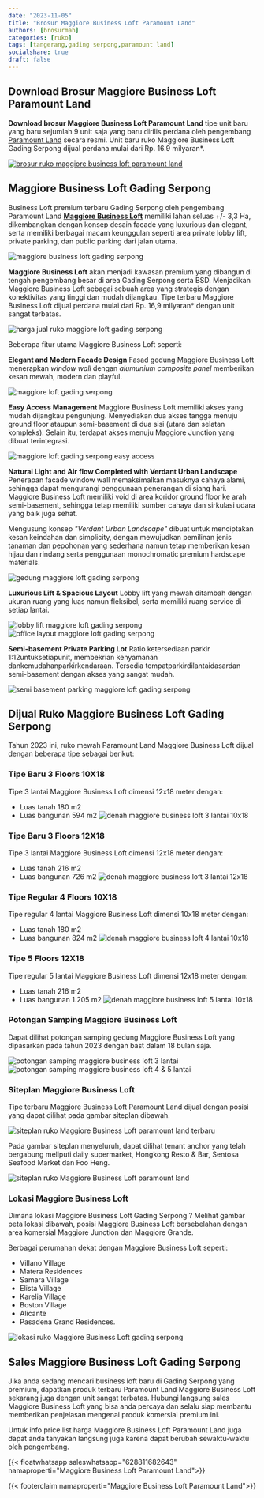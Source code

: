 ```yaml
---
date: "2023-11-05"
title: "Brosur Maggiore Business Loft Paramount Land"
authors: [brosurmah]
categories: [ruko]
tags: [tangerang,gading serpong,paramount land]
socialshare: true
draft: false
---
```


## Download Brosur Maggiore Business Loft Paramount Land
**Download brosur Maggiore Business Loft Paramount Land** tipe unit baru yang baru sejumlah 9 unit saja yang baru dirilis perdana oleh pengembang [Paramount Land](https://paramount-land.com#?) secara resmi. Unit baru ruko Maggiore Business Loft Gading Serpong dijual perdana mulai dari Rp. 16.9 milyaran*.

[![brosur ruko maggiore business loft paramount land](brosur-maggiore-business-loft-paramount-land.webp)](https://drive.google.com/drive/folders/1KSAew3icoK43sAsRU_zPjNLKOteIHLSF?usp=drive_link#?)

## Maggiore Business Loft Gading Serpong
Business Loft premium terbaru Gading Serpong oleh pengembang Paramount Land **[Maggiore Business Loft](https://investproperti.com/maggiore-business-loft-paramount-land-gading-serpong/)** memiliki lahan seluas +/- 3,3 Ha, dikembangkan dengan konsep desain facade yang luxurious dan elegant, serta memiliki berbagai macam keunggulan seperti area private lobby lift, private parking, dan public parking dari jalan utama.

![maggiore business loft gading serpong](maggiore-business-loft-premium-gading-serpong.webp)

 **Maggiore Business Loft** akan menjadi kawasan premium yang dibangun di tengah pengembang besar di area Gading Serpong serta BSD. Menjadikan Maggiore Business Loft sebagai sebuah area yang strategis dengan konektivitas yang tinggi dan mudah dijangkau. Tipe terbaru Maggiore Business Loft dijual perdana mulai dari Rp. 16,9 milyaran* dengan unit sangat terbatas.

![harga jual ruko maggiore loft gading serpong](harga-jual-maggiore-business-loft-gading-serpong.webp)

Beberapa fitur utama Maggiore Business Loft seperti:

**Elegant and Modern Facade Design**
Fasad gedung Maggiore Business Loft menerapkan *window wall* dengan *alumunium composite panel* memberikan kesan mewah, modern dan playful.

![maggiore loft gading serpong](maggiore-business-loft-gading-serpong.webp)

**Easy Access Management**
Maggiore Business Loft memiliki akses yang mudah dijangkau pengunjung. Menyediakan dua akses tangga menuju ground floor ataupun semi-basement di dua sisi (utara dan selatan kompleks). Selain itu, terdapat akses menuju Maggiore Junction yang dibuat terintegrasi.

![maggiore loft gading serpong easy access](maggiore-business-loft-gs-lobby-access.webp)

**Natural Light and Air flow Completed with Verdant Urban Landscape**
Penerapan facade window wall memaksimalkan masuknya cahaya alami, sehingga dapat mengurangi penggunaan penerangan di siang hari. Maggiore Business Loft memiliki void di area koridor ground floor ke arah semi-basement, sehingga tetap memiliki sumber cahaya dan sirkulasi udara yang baik juga sehat.

Mengusung konsep *"Verdant Urban Landscape"* dibuat untuk menciptakan kesan keindahan dan simplicity, dengan mewujudkan pemilinan jenis tanaman dan pepohonan yang sederhana namun tetap memberikan kesan hijau dan rindang serta penggunaan monochromatic premium hardscape materials.

![gedung maggiore loft gading serpong](gedung-maggiore-business-loft-gading-serpong.webp)

**Luxurious Lift & Spacious Layout**
Lobby lift yang mewah ditambah dengan ukuran ruang yang luas namun fleksibel, serta memiliki ruang service di setiap lantai.

![lobby lift maggiore loft gading serpong](lobby-lift-maggiore-business-loft.webp)
![office layout maggiore loft gading serpong](office-maggiore-business-loft-gs.webp)

**Semi-basement Private Parking Lot**
Ratio ketersediaan parkir 1:12untuksetiapunit, membekrian kenyamanan dankemudahanparkirkendaraan. Tersedia tempatparkirdilantaidasardan
semi-basement dengan akses yang sangat mudah.

![semi basement parking maggiore loft gading serpong](maggiore-business-loft-semi-basement-parking.webp)

## Dijual Ruko Maggiore Business Loft Gading Serpong
Tahun 2023 ini, ruko mewah Paramount Land Maggiore Business Loft dijual dengan beberapa tipe sebagai berikut:

### Tipe Baru 3 Floors 10X18
Tipe 3 lantai Maggiore Business Loft dimensi 12x18 meter dengan:
- Luas tanah 180 m2
- Luas bangunan 594 m2
![denah maggiore business loft 3 lantai 10x18](denah-maggiore-business-loft-gs-tipe-10x18-3-lantai.webp)

### Tipe Baru 3 Floors 12X18
Tipe 3 lantai Maggiore Business Loft dimensi 12x18 meter dengan:
- Luas tanah 216 m2
- Luas bangunan 726 m2
![denah maggiore business loft 3 lantai 12x18](denah-maggiore-business-loft-gs-tipe-12x18-3-lantai.webp)

### Tipe Regular 4 Floors 10X18
Tipe regular 4 lantai Maggiore Business Loft dimensi 10x18 meter dengan:
- Luas tanah 180 m2
- Luas bangunan 824 m2
![denah maggiore business loft 4 lantai 10x18](denah-maggiore-business-loft-gs-tipe-10x18-4-lantai.webp)

### Tipe 5 Floors 12X18
Tipe regular 5 lantai Maggiore Business Loft dimensi 12x18 meter dengan:
- Luas tanah 216 m2
- Luas bangunan 1.205 m2
![denah maggiore business loft 5 lantai 10x18](denah-maggiore-business-loft-gs-tipe-12x18-5-lantai.webp)

### Potongan Samping Maggiore Business Loft
Dapat dilihat potongan samping gedung Maggiore Business Loft yang dipasarkan pada tahun 2023 dengan bast dalam 18 bulan saja.

![potongan samping maggiore business loft 3 lantai](potongan-samping-maggiore-business-loft-3-lantai.webp)
![potongan samping maggiore business loft 4 & 5 lantai](potongan-samping-maggiore-business-loft-4-5-lantai.webp)


### Siteplan Maggiore Business Loft
Tipe terbaru Maggiore Business Loft Paramount Land dijual dengan posisi yang dapat dilihat pada gambar siteplan dibawah.

![siteplan ruko Maggiore Business Loft paramount land terbaru](siteplan-maggiore-business-loft-paramount-terbaru.webp)

Pada gambar siteplan menyeluruh, dapat dilihat tenant anchor yang telah bergabung meliputi daily supermarket, Hongkong Resto & Bar, Sentosa Seafood Market dan Foo Heng.

![siteplan ruko Maggiore Business Loft paramount land](siteplan-maggiore-business-loft.webp)

### Lokasi Maggiore Business Loft
Dimana lokasi Maggiore Business Loft Gading Serpong ? Melihat gambar peta lokasi dibawah, posisi Maggiore Business Loft bersebelahan dengan area komersial Maggiore Junction dan Maggiore Grande. 

Berbagai perumahan dekat dengan Maggiore Business Loft seperti:
- Villano Village
- Matera Residences
- Samara Village
- Elista Village
- Karelia Village
- Boston Village
- Alicante
- Pasadena Grand Residences.

![lokasi ruko Maggiore Business Loft gading serpong](peta-lokasi-maggiore-business-loft-gading-serpong.webp)

## Sales Maggiore Business Loft Gading Serpong
Jika anda sedang mencari business loft baru di Gading Serpong yang premium, dapatkan produk terbaru Paramount Land Maggiore Business Loft sekarang juga dengan unit sangat terbatas. Hubungi langsung sales Maggiore Business Loft yang bisa anda percaya dan selalu siap membantu memberikan penjelasan mengenai produk komersial premium ini. 

Untuk info price list harga Maggiore Business Loft Paramount Land juga dapat anda tanyakan langsung juga karena dapat berubah sewaktu-waktu oleh pengembang.

{{< floatwhatsapp saleswhatsapp="628811682643" namaproperti="Maggiore Business Loft Paramount Land">}}

{{< footerclaim namaproperti="Maggiore Business Loft Paramount Land">}}
